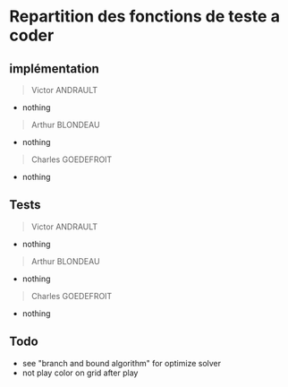 # Repartition des fonctions de teste a coder

## implémentation

> Victor ANDRAULT

- nothing

> Arthur BLONDEAU

- nothing

> Charles GOEDEFROIT

- nothing

## Tests

> Victor ANDRAULT

- nothing

> Arthur BLONDEAU

- nothing

> Charles GOEDEFROIT

- nothing

## Todo

- see "branch and bound algorithm" for optimize solver
- not play color on grid after play

